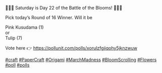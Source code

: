 🌸🌹🌻 Saturday is Day 22 of the Battle of the Blooms! 💐🌼🌷

Pick today’s Round of 16 Winner. Will it be

Pink Kusudama (1)  
or  
Tulip (7)

Vote here 👉 [<span class="invisible">https://</span><span class="ellipsis">pollunit.com/polls/xorulzfgjiq</span><span class="invisible">ohy5jknzwuw</span>](https://pollunit.com/polls/xorulzfgjiqohy5jknzwuw)

[\#<span>craft</span>](https://social.lol/tags/craft) [\#<span>PaperCraft</span>](https://social.lol/tags/PaperCraft) [\#<span>Origami</span>](https://social.lol/tags/Origami) [\#<span>MarchMadness</span>](https://social.lol/tags/MarchMadness) [\#<span>BloomScrolling</span>](https://social.lol/tags/BloomScrolling) [\#<span>Flowers</span>](https://social.lol/tags/Flowers) [\#<span>poll</span>](https://social.lol/tags/poll) [\#<span>polls</span>](https://social.lol/tags/polls)